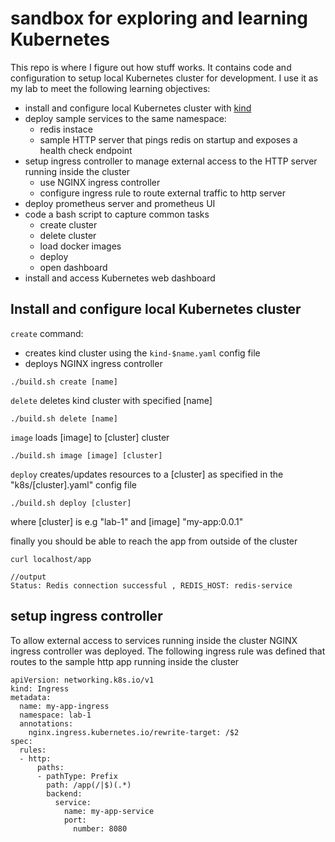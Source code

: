 # sandbox for exploring and learning Kubernetes

This repo is where I figure out how stuff works. It contains code and configuration to setup local Kubernetes cluster for development.
I use it as my lab to meet the following learning objectives:

- install and configure local Kubernetes cluster with [kind](https://kind.sigs.k8s.io/)
- deploy sample services to the same namespace:
  - redis instace
  - sample HTTP server that pings redis on startup and exposes a health check endpoint
- setup ingress controller to manage external access to the HTTP server running inside the cluster
  - use NGINX ingress controller
  - configure ingress rule to route external traffic to http server
- deploy prometheus server and prometheus UI
- code a bash script to capture common tasks
  - create cluster
  - delete cluster
  - load docker images
  - deploy
  - open dashboard
- install and access Kubernetes web dashboard  

## Install and configure local Kubernetes cluster 

`create` command:
- creates kind cluster using the `kind-$name.yaml` config file
- deploys NGINX ingress controller


```shell
./build.sh create [name]
```

`delete` deletes kind cluster with specified [name]

```shell
./build.sh delete [name]
```

`image` loads [image] to [cluster] cluster 

```shell
./build.sh image [image] [cluster]
```


`deploy` creates/updates resources to a [cluster] as specified in the "k8s/[cluster].yaml" config file 

```shell
./build.sh deploy [cluster]
```

where [cluster] is e.g "lab-1" and [image] "my-app:0.0.1"

finally you should be able to reach the app from outside of the cluster 

```
curl localhost/app

//output
Status: Redis connection successful , REDIS_HOST: redis-service
```

## setup ingress controller 

To allow external access to services running inside the cluster NGINX ingress controller was deployed.
The following ingress rule was defined that routes to the sample http app running inside the cluster

```
apiVersion: networking.k8s.io/v1
kind: Ingress
metadata:
  name: my-app-ingress
  namespace: lab-1
  annotations:
    nginx.ingress.kubernetes.io/rewrite-target: /$2
spec:
  rules:
  - http:
      paths:
      - pathType: Prefix
        path: /app(/|$)(.*)
        backend:
          service:
            name: my-app-service
            port:
              number: 8080

```



